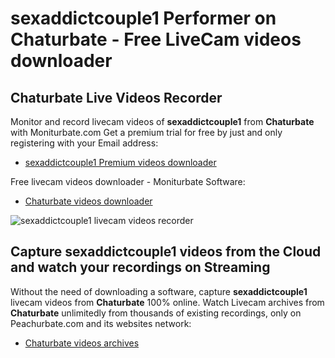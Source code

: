 # sexaddictcouple1 Performer on Chaturbate - Free LiveCam videos downloader

## Chaturbate Live Videos Recorder

Monitor and record livecam videos of **sexaddictcouple1** from **Chaturbate** with Moniturbate.com
Get a premium trial for free by just and only registering with your Email address:
* [sexaddictcouple1 Premium videos downloader](https://moniturbate.com/request-demo-licence-key.html)

Free livecam videos downloader - Moniturbate Software:
* [Chaturbate videos downloader](https://moniturbate.com/moniturbate-download-software.html)

![sexaddictcouple1 livecam videos recorder](https://peachurnet.com/templates/moniturbate-software.png)


## Capture sexaddictcouple1 videos from the Cloud and watch your recordings on Streaming

Without the need of downloading a software, capture **sexaddictcouple1** livecam videos from **Chaturbate** 100% online.
Watch Livecam archives from **Chaturbate** unlimitedly from thousands of existing recordings, only on Peachurbate.com and its websites network:
* [Chaturbate videos archives](https://peachurnet.com/)
